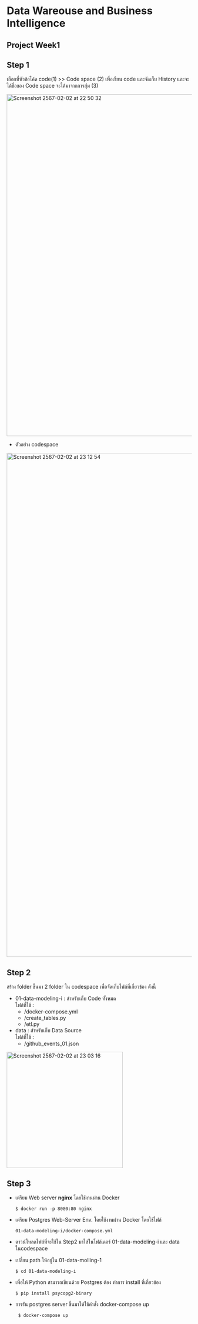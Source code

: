 # Data Wareouse and Business Intelligence

## Project Week1
## Step 1 
เลือกที่หัวข้อโค้ด code(1) >> Code space (2) เพื่อเขียน code และจัดเก็บ History และจะได้ชื่อของ Code space จะได้มาจากการสุ่ม (3)
  
<img width="930" alt="Screenshot 2567-02-02 at 22 50 32" src="https://github.com/raattaa/dw-and-bi/assets/135449471/a6afae93-7761-48f0-80c6-b1976cc38958">

- ตัวอย่าง codespace
<img width="1371" alt="Screenshot 2567-02-02 at 23 12 54" src="https://github.com/raattaa/dw-and-bi/assets/135449471/fa4d78ac-86d2-473d-936f-a1221b2830d1">

## Step 2
สร้าง folder ขึ้นมา 2 folder ใน codespace เพื่อจัดเก็บไฟล์ที่เกี่ยวข้อง ดังนี้
   - 01-data-modeling-i : สำหรับเก็บ Code ทั้งหมด  
      ไฟล์ที่ใช้ :
      - /docker-compose.yml 
      - /create_tables.py
      - /etl.py 
  - data : สำหรับเก็บ Data Source  
      ไฟล์ที่ใช้ :
     -  /github_events_01.json
    
<img width="316" alt="Screenshot 2567-02-02 at 23 03 16" src="https://github.com/raattaa/dw-and-bi/assets/135449471/734f251f-afda-4e87-a8a8-3d094a36ddd6">

## Step 3
- เตรียม Web server **nginx** โดยใช้งานผ่าน Docker

      $ docker run -p 8080:80 nginx

- เตรียม Postgres Web-Server Env. โดยใช้งานผ่าน Docker  โดยใช้ไฟล์

      01-data-modeling-i/docker-compose.yml
- ดาวน์โหลดไฟล์ที่จะใช้ใน Step2 มาใส่ในโฟล์เดอร์ 01-data-modeling-i และ data  ในcodespace
  
-  เปลี่ยน path ให้อยู่ใน 01-data-molling-1
  
       $ cd 01-data-modeling-i

- เพื่อให้ Python สามารถเขียนด้วย  Postgres ต้อง ทำการ install ที่เกี่ยวข้อง
  
      $ pip install psycopg2-binary

-  การรัน postgres server ขึ้นมาให้ใช้คำสั่ง docker-compose up

        $ docker-compose up

  

  







